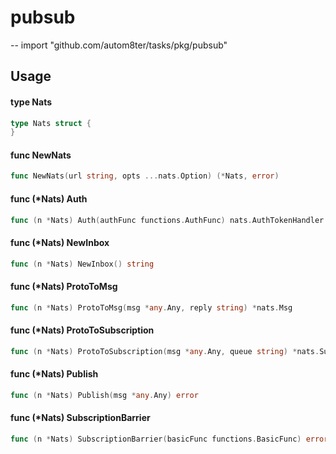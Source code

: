 # pubsub
--
    import "github.com/autom8ter/tasks/pkg/pubsub"


## Usage

#### type Nats

```go
type Nats struct {
}
```


#### func  NewNats

```go
func NewNats(url string, opts ...nats.Option) (*Nats, error)
```

#### func (*Nats) Auth

```go
func (n *Nats) Auth(authFunc functions.AuthFunc) nats.AuthTokenHandler
```

#### func (*Nats) NewInbox

```go
func (n *Nats) NewInbox() string
```

#### func (*Nats) ProtoToMsg

```go
func (n *Nats) ProtoToMsg(msg *any.Any, reply string) *nats.Msg
```

#### func (*Nats) ProtoToSubscription

```go
func (n *Nats) ProtoToSubscription(msg *any.Any, queue string) *nats.Subscription
```

#### func (*Nats) Publish

```go
func (n *Nats) Publish(msg *any.Any) error
```

#### func (*Nats) SubscriptionBarrier

```go
func (n *Nats) SubscriptionBarrier(basicFunc functions.BasicFunc) error
```
